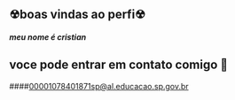 ## ☢boas vindas ao perfi☢
##### meu nome é cristian
##   voce pode entrar em contato comigo 📮
####00001078401871sp@al.educacao.sp.gov.br 
